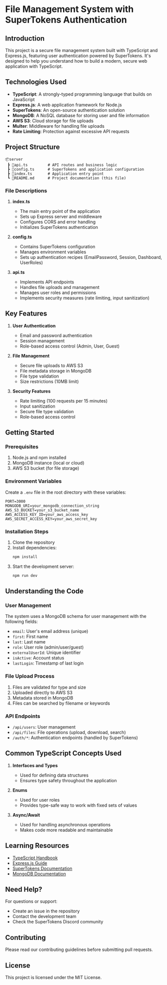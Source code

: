 # File Management System with SuperTokens Authentication

## Introduction

This project is a secure file management system built with TypeScript and Express.js, featuring user authentication powered by SuperTokens. It's designed to help you understand how to build a modern, secure web application with TypeScript.

## Technologies Used

- **TypeScript**: A strongly-typed programming language that builds on JavaScript
- **Express.js**: A web application framework for Node.js
- **SuperTokens**: An open-source authentication solution
- **MongoDB**: A NoSQL database for storing user and file information
- **AWS S3**: Cloud storage for file uploads
- **Multer**: Middleware for handling file uploads
- **Rate Limiting**: Protection against excessive API requests

## Project Structure

```
📦server
 ┣ 📜api.ts         # API routes and business logic
 ┣ 📜config.ts      # SuperTokens and application configuration
 ┣ 📜index.ts       # Application entry point
 ┗ 📜README.md      # Project documentation (this file)
```

### File Descriptions

1. **index.ts**
   - The main entry point of the application
   - Sets up Express server and middleware
   - Configures CORS and error handling
   - Initializes SuperTokens authentication

2. **config.ts**
   - Contains SuperTokens configuration
   - Manages environment variables
   - Sets up authentication recipes (EmailPassword, Session, Dashboard, UserRoles)

3. **api.ts**
   - Implements API endpoints
   - Handles file uploads and management
   - Manages user roles and permissions
   - Implements security measures (rate limiting, input sanitization)

## Key Features

1. **User Authentication**
   - Email and password authentication
   - Session management
   - Role-based access control (Admin, User, Guest)

2. **File Management**
   - Secure file uploads to AWS S3
   - File metadata storage in MongoDB
   - File type validation
   - Size restrictions (10MB limit)

3. **Security Features**
   - Rate limiting (100 requests per 15 minutes)
   - Input sanitization
   - Secure file type validation
   - Role-based access control

## Getting Started

### Prerequisites
1. Node.js and npm installed
2. MongoDB instance (local or cloud)
3. AWS S3 bucket (for file storage)

### Environment Variables
Create a `.env` file in the root directory with these variables:
```
PORT=3000
MONGODB_URI=your_mongodb_connection_string
AWS_S3_BUCKET=your_s3_bucket_name
AWS_ACCESS_KEY_ID=your_aws_access_key
AWS_SECRET_ACCESS_KEY=your_aws_secret_key
```

### Installation Steps
1. Clone the repository
2. Install dependencies:
   ```bash
   npm install
   ```
3. Start the development server:
   ```bash
   npm run dev
   ```

## Understanding the Code

### User Management
The system uses a MongoDB schema for user management with the following fields:
- `email`: User's email address (unique)
- `first`: First name
- `last`: Last name
- `role`: User role (admin/user/guest)
- `externalUserId`: Unique identifier
- `isActive`: Account status
- `lastLogin`: Timestamp of last login

### File Upload Process
1. Files are validated for type and size
2. Uploaded directly to AWS S3
3. Metadata stored in MongoDB
4. Files can be searched by filename or keywords

### API Endpoints
- `/api/users`: User management
- `/api/files`: File operations (upload, download, search)
- `/auth/*`: Authentication endpoints (handled by SuperTokens)

## Common TypeScript Concepts Used

1. **Interfaces and Types**
   - Used for defining data structures
   - Ensures type safety throughout the application

2. **Enums**
   - Used for user roles
   - Provides type-safe way to work with fixed sets of values

3. **Async/Await**
   - Used for handling asynchronous operations
   - Makes code more readable and maintainable

## Learning Resources

- [TypeScript Handbook](https://www.typescriptlang.org/docs/handbook/intro.html)
- [Express.js Guide](https://expressjs.com/en/guide/routing.html)
- [SuperTokens Documentation](https://supertokens.com/docs/guides)
- [MongoDB Documentation](https://docs.mongodb.com/)

## Need Help?

For questions or support:
- Create an issue in the repository
- Contact the development team
- Check the SuperTokens Discord community

## Contributing

Please read our contributing guidelines before submitting pull requests.

## License

This project is licensed under the MIT License.
